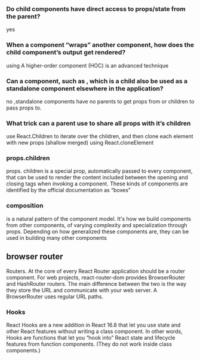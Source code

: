 ### Do child components have direct access to props/state from the parent?
yes

### When a component “wraps” another component, how does the child component’s output get rendered?
 
using  A higher-order component (HOC) is an advanced technique 

### Can a component, such as <Content />, which is a child also be used as a standalone component elsewhere in the application?

no ,standalone components have no parents to get props from or children to pass props to.

### What trick can a parent use to share all props with it’s children

use React.Children to iterate over the children, and then clone each element with new props (shallow merged) using React.cloneElement


### props.children
props. children is a special prop, automatically passed to every component, that can be used to render the content included between the opening and closing tags when invoking a component. These kinds of components are identified by the official documentation as “boxes”

### composition

 is a natural pattern of the component model. It's how we build components from other components, of varying complexity and specialization through props. Depending on how generalized these components are, they can be used in building many other components

## browser router
Routers. At the core of every React Router application should be a router component. For web projects, react-router-dom provides   BrowserRouter   and  HashRouter  routers. The main difference between the two is the way they store the URL and communicate with your web server. A   BrowserRouter  uses regular URL paths.



### Hooks
React Hooks are a new addition in React 16.8 that let you use state and other React features without writing a class component. In other words, Hooks are functions that let you “hook into” React state and lifecycle features from function components. (They do not work inside class components.)


























